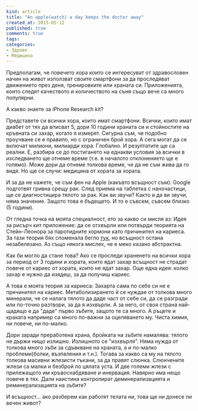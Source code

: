 ```yaml
---
kind: article
title: "An apple(watch) a day keeps the doctor away"
created_at: 2015-05-12
published: true
comments: true
tags:
categories:
- Здраве
- Медицина
--- 
```

Предполагам, че повечето хора които се интересуват от здравословен начин на живот използват своите смартфони за да проследяват движението през деня, тренировките или храната си. Приложенията, които следят качеството и количеството на съня също вече са много популярни.

А какво знаете за iPhone Research kit? 

Представете си всички хора, които имат смартфони. Всички, които имат диабет от тях да вписват 5, дори 10 години храната си и стойностите на кръвната си захар, когато я измерят. Сигурна съм, че подобно проучване се е правило, но с ограничен брой хора. А сега могат да се включат милиони, милиарди хора. Глобално. И резултатите ще са реални. Е, разбира се до постигането на еднакви условия за всички в изследването ще отнеме време (т.е. в началото отклонението ще е голямо). Може дори да отнеме толкова време, че да не съм жива да го видя. Но ще се случи: медицина от хората за хората.

<!-- more -->

И за да не кажете, че съм фен на Apple (какъвто всъщност съм): Google подготвят гривна срещу рак. След приема на таблетка с наночастици, ще се диагностицира тялото за рак. Как ви звучи? Както и да ви звучи, няма значение. Защото това е бъдещето. И то е съвсем, съвсем близко (5 години).

От гледна точка на моята специалност, ето за какво си мисля аз:
Идея за рисърч кит приложение: да се отхвърли или потвърди теорията на Стейн-Леонора за паротидните хормони като причинител на кариеса. За тази теория бях споменала бегло [тук](/blog/2014-04-23-%D0%BA%D0%BE%D0%B8%CC%86-%D0%B5-%D0%BD%D0%B0%D0%B8%CC%86-%D0%B3%D0%BE%D0%BB%D0%B5%D0%BC%D0%B8%D1%8F%D1%82-%D0%BF%D1%80%D0%B8%D1%87%D0%B8%D0%BD%D0%B8%D1%82%D0%B5%D0%BB-%D0%BD%D0%B0-%D0%BA%D0%B0%D1%80%D0%B8%D0%B5%D1%81%D0%B0/), но всъщност остана незабелязано. Аз също някога мислех, че е меко казано  абстрактна. 

Как би могло да стане това? Ако се проследи храненето на всички хора за период от 3 години и хората, които ядат захар всъщност не страдат повече от кариес от хората, които не ядат захар.
Още една идея: колко захар е нужно да изядеш, за да получиш кариес.

А това е моята теория за кариеса:
Захарта сама по себе си не е причинител на кариес. Метаболизирането й се нуждае от толкова много минерали, че се налага тялото да даде част от себе си, да се разгради или по-точно разтвори, за да я изхвърли. А за него, от своя страна най-щадящо е да "даде" първо зъбите, защото те са много. А ръцете и краката например са много по-важни за оцеляването му. Чиста химия, ни повече, ни по-малко.

Дори заради преработена храна, бройката на зъбите намалява: тялото не държи нищо излишно. Излишното се "изхвърля". Няма нужда от толкова много зъби за сдъвкване на храната, а и по-малко проблеми(болки, възпаления и т.н.). Тогава за какво са му на тялото толкова масивни жлезисти тъкани, за да правят слюнка. Слюнчените жлези са малки и безброй по цялата уста. И две големи жлези с прилежащото им кръвоснабдяване и инервация. Навярно има нещо повече в тях. Дали наистина контролират деминерализацията и реминерализацията на зъбите?

И всъщност... ако разберем как работят телата ни, това ще ни донесе ли вечен живот?

##

